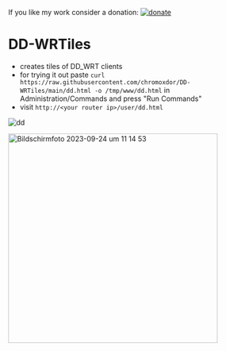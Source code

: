 If you like my work consider a donation: [![donate](https://img.shields.io/badge/donate-ko--fi-orange)](https://ko-fi.com/chromoxdor)

# DD-WRTiles

- creates tiles of DD_WRT clients
- for trying it out paste `curl https://raw.githubusercontent.com/chromoxdor/DD-WRTiles/main/dd.html -o /tmp/www/dd.html` in Administration/Commands and press "Run Commands"
- visit `http://<your router ip>/user/dd.html`

![dd](https://github.com/chromoxdor/DD-WRTiles/assets/33860956/f8fb4ffe-96da-4ef6-b63f-4c1e3679355b)


<img width="422" alt="Bildschirmfoto 2023-09-24 um 11 14 53" src="https://github.com/chromoxdor/DD-WRTiles/assets/33860956/6ecabc36-4c69-42af-82f5-2e9d6f09eef9">

